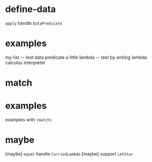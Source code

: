 # define-data

`apply` handle `DataPredicate`

# examples

my-list -- test data predicate a little
lambda -- test by writing lambda calculus interpreter

# match

# examples

examples with `(match)`

# maybe

[maybe] `equal` handle `CurriedLambda`
[maybe] support `LetStar`
